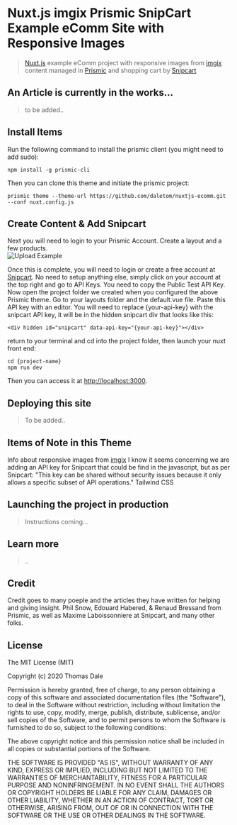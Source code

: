 # Nuxt.js imgix Prismic SnipCart Example eComm Site with Responsive Images

> [Nuxt.js](https://nuxtjs.org) example eComm project with responsive images from [imgix](https://www.imgix.com) content managed in [Prismic](https://prismic.io) and shopping cart by [Snipcart](https://snipcart.com)

## An Article is currently in the works...

> to be added..


## Install Items

Run the following command to install the prismic client (you might need to add sudo):

``` 
npm install -g prismic-cli
```
Then you can clone this theme and initiate the prismic project:

```
prismic theme --theme-url https://github.com/daletom/nuxtjs-ecomm.git --conf nuxt.config.js
```

## Create Content & Add Snipcart

Next you will need to login to your Prismic Account.  Create a layout and a few products.  
![Upload Example](https://tom.imgix.net/addProduct.gif)

Once this is complete, you will need to login or create a free account at [Snipcart](https://snipcart.com).  No need to setup anything else, simply click on your account at the top right and go to API Keys.  You need to copy the Public Test API Key.  Now open the project folder we created when you configured the above Prismic theme.  Go to your layouts folder and the default.vue file.  Paste this API key  with an editor.  You will need to replace {your-api-key} with the snipcart API key, it will be in the hidden snipcart div that looks like this:

```
<div hidden id="snipcart" data-api-key="{your-api-key}"></div>
```

return to your terminal and cd into the project folder, then launch your nuxt front end:

```
cd {project-name}
npm run dev
```

Then you can access it at [http://localhost:3000](http://localhost:3000).

## Deploying this site

> To be added..

## Items of Note in this Theme

Info about responsive images from [imgix](https://www.imgix.com)
I know it seems concerning we are adding an API key for Snipcart that could be find in the javascript, but as per Snipcart: "This key can be shared without security issues because it only allows a specific subset of API operations."
Tailwind CSS

## Launching the project in production

> Instructions coming...

## Learn more

> ..

## Credit
Credit goes to many poeple and the articles they have written for helping and giving insight. Phil Snow, Edouard Habered, & Renaud Bressand from Prismic, as well as Maxime Laboissonniere at Snipcart, and many other folks.

## License

The MIT License (MIT)

Copyright (c) 2020 Thomas Dale

Permission is hereby granted, free of charge, to any person obtaining a copy of this software and associated documentation files (the "Software"), to deal in the Software without restriction, including without limitation the rights to use, copy, modify, merge, publish, distribute, sublicense, and/or sell copies of the Software, and to permit persons to whom the Software is furnished to do so, subject to the following conditions:

The above copyright notice and this permission notice shall be included in all copies or substantial portions of the Software.

THE SOFTWARE IS PROVIDED "AS IS", WITHOUT WARRANTY OF ANY KIND, EXPRESS OR IMPLIED, INCLUDING BUT NOT LIMITED TO THE WARRANTIES OF MERCHANTABILITY, FITNESS FOR A PARTICULAR PURPOSE AND NONINFRINGEMENT. IN NO EVENT SHALL THE AUTHORS OR COPYRIGHT HOLDERS BE LIABLE FOR ANY CLAIM, DAMAGES OR OTHER LIABILITY, WHETHER IN AN ACTION OF CONTRACT, TORT OR OTHERWISE, ARISING FROM, OUT OF OR IN CONNECTION WITH THE SOFTWARE OR THE USE OR OTHER DEALINGS IN THE SOFTWARE.
